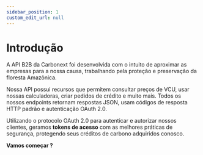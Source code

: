 ```yaml
---
sidebar_position: 1
custom_edit_url: null
---
```


# Introdução

A API B2B da Carbonext foi desenvolvida com o intuito de aproximar as empresas para a nossa causa, trabalhando pela proteção e preservação da floresta Amazônica.

Nossa API possui recursos que permitem consultar preços de VCU, usar nossas calculadoras, criar pedidos de crédito e muito mais. Todos os nossos endpoints retornam respostas JSON, usam códigos de resposta HTTP padrão e autenticação OAuth 2.0.

Utilizando o protocolo OAuth 2.0 para autenticar e autorizar nossos clientes, geramos **tokens de acesso** com as melhores práticas de segurança, protegendo seus créditos de carbono adquiridos conosco.

**Vamos começar ?**
